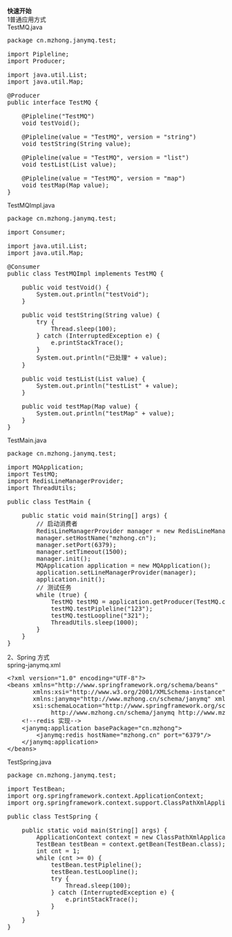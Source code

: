 **快速开始**
<br/>
1普通应用方式<br>
TestMQ.java
<pre>
package cn.mzhong.janymq.test;

import Pipleline;
import Producer;

import java.util.List;
import java.util.Map;

@Producer
public interface TestMQ {

    @Pipleline("TestMQ")
    void testVoid();

    @Pipleline(value = "TestMQ", version = "string")
    void testString(String value);

    @Pipleline(value = "TestMQ", version = "list")
    void testList(List<String> value);

    @Pipleline(value = "TestMQ", version = "map")
    void testMap(Map<String, String> value);
}
</pre>
TestMQImpl.java
<br>
<pre>
package cn.mzhong.janymq.test;

import Consumer;

import java.util.List;
import java.util.Map;

@Consumer
public class TestMQImpl implements TestMQ {

    public void testVoid() {
        System.out.println("testVoid");
    }

    public void testString(String value) {
        try {
            Thread.sleep(100);
        } catch (InterruptedException e) {
            e.printStackTrace();
        }
        System.out.println("已处理" + value);
    }

    public void testList(List<String> value) {
        System.out.println("testList" + value);
    }

    public void testMap(Map<String, String> value) {
        System.out.println("testMap" + value);
    }
}
</pre>
TestMain.java
<br>
<pre>
package cn.mzhong.janymq.test;

import MQApplication;
import TestMQ;
import RedisLineManagerProvider;
import ThreadUtils;

public class TestMain {

    public static void main(String[] args) {
        // 启动消费者
        RedisLineManagerProvider manager = new RedisLineManagerProvider();
        manager.setHostName("mzhong.cn");
        manager.setPort(6379);
        manager.setTimeout(1500);
        manager.init();
        MQApplication application = new MQApplication();
        application.setLineManagerProvider(manager);
        application.init();
        // 测试任务
        while (true) {
            TestMQ testMQ = application.getProducer(TestMQ.class);
            testMQ.testPipleline("123");
            testMQ.testLoopline("321");
            ThreadUtils.sleep(1000);
        }
    }
}
</pre>

2、Spring 方式<br>
spring-janymq.xml
<br>
<pre>
&lt;?xml version="1.0" encoding="UTF-8"?&gt;
&lt;beans xmlns="http://www.springframework.org/schema/beans"
       xmlns:xsi="http://www.w3.org/2001/XMLSchema-instance"
       xmlns:janymq="http://www.mzhong.cn/schema/janymq" xmlns:bean="http://www.springframework.org/schema/util"
       xsi:schemaLocation="http://www.springframework.org/schema/beans http://www.springframework.org/schema/beans/spring-beans.xsd
            http://www.mzhong.cn/schema/janymq http://www.mzhong.cn/schema/janymq.xsd http://www.springframework.org/schema/util http://www.springframework.org/schema/util/spring-util.xsd"&gt;
    &lt;!--redis 实现--&gt;
    &lt;janymq:application basePackage="cn.mzhong"&gt;
        &lt;janymq:redis hostName="mzhong.cn" port="6379"/&gt;
    &lt;/janymq:application&gt;
&lt;/beans&gt;
</pre>
TestSpring.java
<pre>
package cn.mzhong.janymq.test;

import TestBean;
import org.springframework.context.ApplicationContext;
import org.springframework.context.support.ClassPathXmlApplicationContext;

public class TestSpring {

    public static void main(String[] args) {
        ApplicationContext context = new ClassPathXmlApplicationContext("spring-janymq.xml");
        TestBean testBean = context.getBean(TestBean.class);
        int cnt = 1;
        while (cnt >= 0) {
            testBean.testPipleline();
            testBean.testLoopline();
            try {
                Thread.sleep(100);
            } catch (InterruptedException e) {
                e.printStackTrace();
            }
        }
    }
}
</pre>